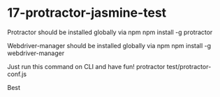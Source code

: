 ﻿# 17-protractor-jasmine-test

Protractor should be installed globally via npm
npm install -g protractor

Webdriver-manager should be installed globally via npm
npm install -g webdriver-manager

Just run this command on CLI and have fun!
protractor test/protractor-conf.js


Best



